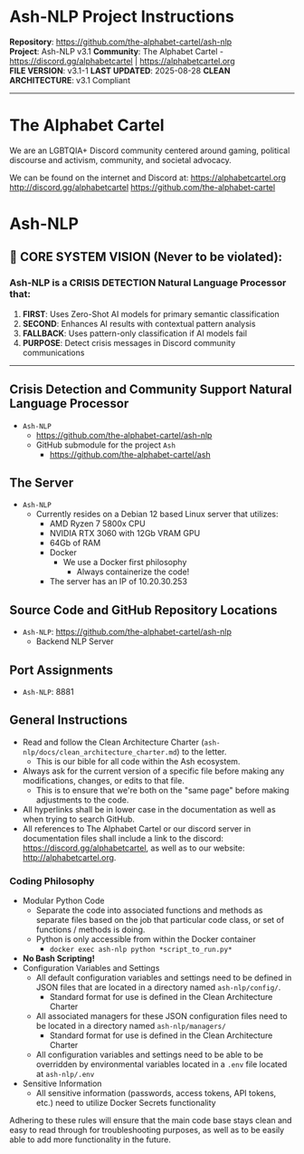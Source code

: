<!-- ash-nlp/docs/project_instructions.md -->
<!--
Ash-NLP Project Instructions for Ash-NLP Service
FILE VERSION: v3.1-1
LAST MODIFIED: 2025-08-28
CLEAN ARCHITECTURE: v3.1 Compliant
-->
# Ash-NLP Project Instructions

**Repository**: https://github.com/the-alphabet-cartel/ash-nlp  
**Project**: Ash-NLP v3.1
**Community**: The Alphabet Cartel - https://discord.gg/alphabetcartel | https://alphabetcartel.org  
**FILE VERSION**: v3.1-1
**LAST UPDATED**: 2025-08-28
**CLEAN ARCHITECTURE**: v3.1 Compliant  

---

# The Alphabet Cartel
We are an LGBTQIA+ Discord community centered around gaming, political discourse and activism, community, and societal advocacy.

We can be found on the internet and Discord at:
https://alphabetcartel.org
http://discord.gg/alphabetcartel
https://github.com/the-alphabet-cartel

# Ash-NLP

## 🎯 CORE SYSTEM VISION (Never to be violated):

### **Ash-NLP is a CRISIS DETECTION Natural Language Processor that**:
1. **FIRST**: Uses Zero-Shot AI models for primary semantic classification
2. **SECOND**: Enhances AI results with contextual pattern analysis
3. **FALLBACK**: Uses pattern-only classification if AI models fail
4. **PURPOSE**: Detect crisis messages in Discord community communications

---

## Crisis Detection and Community Support Natural Language Processor
- `Ash-NLP`
  - https://github.com/the-alphabet-cartel/ash-nlp
  - GitHub submodule for the project `Ash`
    - https://github.com/the-alphabet-cartel/ash

## The Server
- `Ash-NLP`
  - Currently resides on a Debian 12 based Linux server that utilizes:
    - AMD Ryzen 7 5800x CPU
    - NVIDIA RTX 3060 with 12Gb VRAM GPU
    - 64Gb of RAM
    - Docker
      - We use a Docker first philosophy
        - Always containerize the code!
    - The server has an IP of 10.20.30.253

## Source Code and GitHub Repository Locations
- `Ash-NLP`: https://github.com/the-alphabet-cartel/ash-nlp
  - Backend NLP Server

## Port Assignments
- `Ash-NLP`: 8881

## General Instructions
- Read and follow the Clean Architecture Charter (`ash-nlp/docs/clean_architecture_charter.md`) to the letter.
  - This is our bible for all code within the Ash ecosystem.
- Always ask for the current version of a specific file before making any modifications, changes, or edits to that file.
  - This is to ensure that we're both on the "same page" before making adjustments to the code.
- All hyperlinks shall be in lower case in the documentation as well as when trying to search GitHub.
- All references to The Alphabet Cartel or our discord server in documentation files shall include a link to the discord: https://discord.gg/alphabetcartel, as well as to our website: http://alphabetcartel.org.

### Coding Philosophy
- Modular Python Code
  - Separate the code into associated functions and methods as separate files based on the job that particular code class, or set of functions / methods is doing.
  - Python is only accessible from within the Docker container
    - `docker exec ash-nlp python *script_to_run.py*`
- **No Bash Scripting!**
- Configuration Variables and Settings
  - All default configuration variables and settings need to be defined in JSON files that are located in a directory named  `ash-nlp/config/`.
    - Standard format for use is defined in the Clean Architecture Charter
  - All associated managers for these JSON configuration files need to be located in a directory named `ash-nlp/managers/`
    - Standard format for use is defined in the Clean Architecture Charter
  - All configuration variables and settings need to be able to be overridden by environmental variables located in a `.env` file located at `ash-nlp/.env`
- Sensitive Information
  - All sensitive information (passwords, access tokens, API tokens, etc.) need to utilize Docker Secrets functionality

Adhering to these rules will ensure that the main code base stays clean and easy to read through for troubleshooting purposes, as well as to be easily able to add more functionality in the future.
